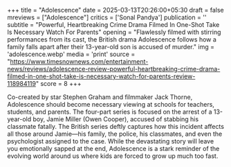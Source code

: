 +++
title = "Adolescence"
date = 2025-03-13T20:26:00+05:30
draft = false
mreviews = ["Adolescence"]
critics = ['Sonal Pandya']
publication = ''
subtitle = "Powerful, Heartbreaking Crime Drama Filmed In One-Shot Take Is Necessary Watch For Parents"
opening = "Flawlessly filmed with stirring performances from its cast, the British drama Adolescence follows how a family falls apart after their 13-year-old son is accused of murder."
img = 'adolescence.webp'
media = 'print'
source = "https://www.timesnownews.com/entertainment-news/reviews/adolescence-review-powerful-heartbreaking-crime-drama-filmed-in-one-shot-take-is-necessary-watch-for-parents-review-118984119"
score = 8
+++

Co-created by star Stephen Graham and filmmaker Jack Thorne, Adolescence should become necessary viewing at schools for teachers, students, and parents. The four-part series is focused on the arrest of a 13-year-old boy, Jamie Miller (Owen Cooper), accused of stabbing his classmate fatally. The British series deftly captures how this incident affects all those around Jamie—his family, the police, his classmates, and even the psychologist assigned to the case. While the devastating story will leave you emotionally sapped at the end, Adolescence is a stark reminder of the evolving world around us where kids are forced to grow up much too fast.
